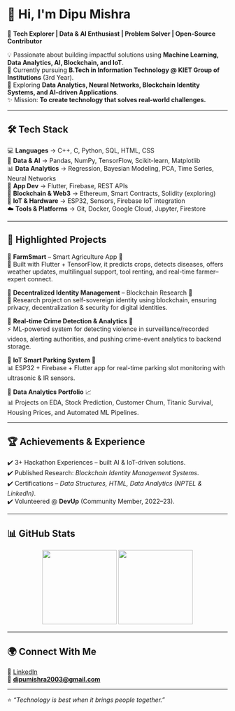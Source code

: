 # 👋 Hi, I'm Dipu Mishra  

🚀 **Tech Explorer | Data & AI Enthusiast | Problem Solver | Open-Source Contributor**  

💡 Passionate about building impactful solutions using **Machine Learning, Data Analytics, AI, Blockchain, and IoT**.  
🎯 Currently pursuing **B.Tech in Information Technology @ KIET Group of Institutions** (3rd Year).  
🌱 Exploring **Data Analytics, Neural Networks, Blockchain Identity Systems, and AI-driven Applications**.  
✨ Mission: **To create technology that solves real-world challenges.**

---

## 🛠️ Tech Stack  
💻 **Languages** → C++, C, Python, SQL, HTML, CSS  
🤖 **Data & AI** → Pandas, NumPy, TensorFlow, Scikit-learn, Matplotlib  
📊 **Data Analytics** → Regression, Bayesian Modeling, PCA, Time Series, Neural Networks  
📱 **App Dev** → Flutter, Firebase, REST APIs  
🔗 **Blockchain & Web3** → Ethereum, Smart Contracts, Solidity (exploring)  
🔌 **IoT & Hardware** → ESP32, Sensors, Firebase IoT integration  
☁️ **Tools & Platforms** → Git, Docker, Google Cloud, Jupyter, Firestore  

---

## 🚀 Highlighted Projects  
🔹 **FarmSmart** – Smart Agriculture App 🌱  
📱 Built with Flutter + TensorFlow, it predicts crops, detects diseases, offers weather updates, multilingual support, tool renting, and real-time farmer–expert connect.  

🔹 **Decentralized Identity Management** – Blockchain Research 🔗  
📜 Research project on self-sovereign identity using blockchain, ensuring privacy, decentralization & security for digital identities.  

🔹 **Real-time Crime Detection & Analytics** 🚨  
⚡ ML-powered system for detecting violence in surveillance/recorded videos, alerting authorities, and pushing crime-event analytics to backend storage.  

🔹 **IoT Smart Parking System** 🚗  
📊 ESP32 + Firebase + Flutter app for real-time parking slot monitoring with ultrasonic & IR sensors.  

🔹 **Data Analytics Portfolio** 📈  
📊 Projects on EDA, Stock Prediction, Customer Churn, Titanic Survival, Housing Prices, and Automated ML Pipelines.  

---

## 🏆 Achievements & Experience  
✔️ 3+ Hackathon Experiences – built AI & IoT-driven solutions.  
✔️ Published Research: *Blockchain Identity Management Systems*.  
✔️ Certifications – *Data Structures, HTML, Data Analytics (NPTEL & LinkedIn)*.  
✔️ Volunteered @ **DevUp** (Community Member, 2022–23).  

---

## 📊 GitHub Stats  
<p align="center">
  <img src="https://github-readme-stats.vercel.app/api?username=dipumishra2003&show_icons=true&theme=radical" height="170"/>
  <img src="https://github-readme-stats.vercel.app/api/top-langs/?username=dipumishra2003&layout=compact&theme=radical" height="170"/>
</p>

---

## 🌍 Connect With Me  
💼 [LinkedIn](https://www.linkedin.com/in/dipu-mishra)  
📧 **dipumishra2003@gmail.com**

---

⭐️ *“Technology is best when it brings people together.”*  
